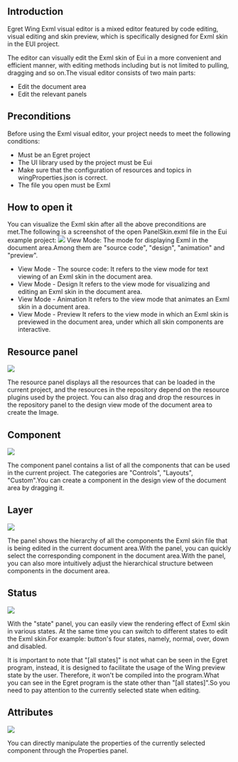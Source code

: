 
## Introduction
Egret Wing Exml visual editor is a mixed editor featured by code editing, visual editing and skin preview, which is specifically designed for Exml skin in the EUI project.

The editor can visually edit the Exml skin of Eui in a more convenient and efficient manner, with editing methods including but is not limited to pulling, dragging and so on.The visual editor consists of two main parts:
* Edit the document area
* Edit the relevant panels

## Preconditions
Before using the Exml visual editor, your project needs to meet the following conditions:
* Must be an Egret project
* The UI library used by the project must be Eui
* Make sure that the configuration of resources and topics in wingProperties.json is correct.
* The file you open must be Exml

## How to open it
You can visualize the Exml skin after all the above preconditions are met.The following is a screenshot of the open PanelSkin.exml file in the Eui example project:
![](573afbc8b5e2a.png)
View Mode: The mode for displaying Exml in the document area.Among them are "source code", "design", "animation" and "preview".
* View Mode - The source code: It refers to the view mode for text viewing of an Exml skin in the document area.
* View Mode - Design It refers to the view mode for visualizing and editing an Exml skin in the document area.
* View Mode - Animation It refers to the view mode that animates an Exml skin in a document area.
* View Mode - Preview It refers to the view mode in which an Exml skin is previewed in the document area, under which all skin components are interactive.

## Resource panel
![](573afbc8ca0a6.png)

The resource panel displays all the resources that can be loaded in the current project, and the resources in the repository depend on the resource plugins used by the project. You can also drag and drop the resources in the repository panel to the design view mode of the document area to create the Image.
## Component
![](573afbc8d4915.png)

The component panel contains a list of all the components that can be used in the current project. The categories are "Controls", "Layouts", "Custom".You can create a component in the design view of the document area by dragging it.

## Layer
![](573afbc8e6254.png)

The panel shows the hierarchy of all the components the Exml skin file that is being edited in the current document area.With the panel, you can quickly select the corresponding component in the document area.With the panel, you can also more intuitively adjust the hierarchical structure between components in the document area.

## Status
![](573afbc9011ef.png)

With the "state" panel, you can easily view the rendering effect of Exml skin in various states. At the same time you can switch to different states to edit the Exml skin.For example: button's four states, namely, normal, over, down and disabled.

It is important to note that "[all states]" is not what can be seen in the Egret program, instead, it is designed to facilitate the usage of the Wing preview state by the user. Therefore, it won't be compiled into the program.What you can see in the Egret program is the state other than "[all states]".So you need to pay attention to the currently selected state when editing.

## Attributes
![](573afbc911fd2.png)

You can directly manipulate the properties of the currently selected component through the Properties panel.
